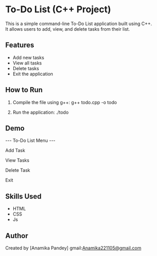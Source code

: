 # To-Do List (C++ Project)

This is a simple command-line To-Do List application built using C++.  
It allows users to add, view, and delete tasks from their list.

## Features

- Add new tasks  
- View all tasks  
- Delete tasks  
- Exit the application

## How to Run

1. Compile the file using g++:
g++ todo.cpp -o todo

2. Run the application:
./todo

## Demo

--- To-Do List Menu ---

Add Task

View Tasks

Delete Task

Exit


## Skills Used

- HTML 
- CSS  
- Js  

## Author

Created by [Anamika Pandey]
gmail:[Anamika221105@gmail.com](mailto:anamika221105@gmail.com)


